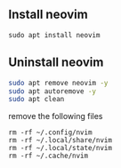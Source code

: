 ## Install neovim
```shell
sudo apt install neovim
```

## Uninstall neovim
```bash 
sudo apt remove neovim -y
sudo apt autoremove -y
sudo apt clean
```

remove the following files
```shell
rm -rf ~/.config/nvim
rm -rf ~/.local/share/nvim
rm -rf ~/.local/state/nvim
rm -rf ~/.cache/nvim
```
